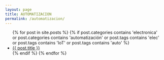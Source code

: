 ```yaml
---
layout: page
title: AUTOMATIZACION
permalink: /automatizacion/
---
```


<div class="home">

  <ul class="posts">
    {% for post in site.posts %}
    {% if post.categories contains 'electronica' or post.categories contains 'automatización' or post.tags contains 'elec' or post.tags contains 'IoT' or post.tags contains 'auto' %}
      <li>
        <a class="post-link" href="{{ post.url | prepend: site.baseurl }}">{{ post.title }}</a>
      </li>
    {% endif %}
    {% endfor %}
  </ul>

</div>
